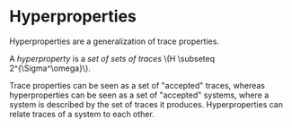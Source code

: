 # Hyperproperties

Hyperproperties are a generalization of trace properties. 

A _hyperproperty_ is a _set of sets of traces_ \\(H \subseteq 2^{\Sigma^\omega}\\).

Trace properties can be seen as a set of "accepted" traces, whereas hyperproperties
can be seen as a set of "accepted" systems, where a system is described by 
the set of traces it produces. Hyperproperties can relate traces of a system
to each other.
